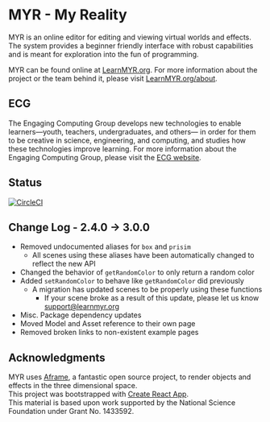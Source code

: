 # MYR - My Reality
MYR is an online editor for editing and viewing virtual worlds and effects. The system provides a beginner friendly interface with robust capabilities and is meant for exploration into the fun of programming.

MYR can be found online at [LearnMYR.org](https://learnmyr.org). For more information about the project or the team behind it, please visit [LearnMYR.org/about](https://learnmyr.org/about).

## ECG
The Engaging Computing Group develops new technologies to enable learners—youth, teachers, undergraduates, and others— in order for them to be creative in science, engineering, and computing, and studies how these technologies improve learning. For more information about the Engaging Computing Group, please visit the [ECG website](https://sites.uml.edu/engaging-computing).

## Status
[![CircleCI](https://circleci.com/gh/engaging-computing/MYR.svg?style=shield)](https://circleci.com/gh/engaging-computing/MYR)

## Change Log - 2.4.0 -> 3.0.0
- Removed undocumented aliases for `box` and `prisim`
    - All scenes using these aliases have been automatically changed to reflect the new API
- Changed the behavior of `getRandomColor` to only return a random color
- Added `setRandomColor` to behave like `getRandomColor` did previously
    - A migration has updated scenes to be properly using these functions
        - If your scene broke as a result of this update, please let us know [support@learnmyr.org](mailto:support@learnmyr.org)
- Misc. Package dependency updates
- Moved Model and Asset reference to their own page
- Removed broken links to non-existent example pages



## Acknowledgments
MYR uses [Aframe](https://aframe.io), a fantastic open source project, to render objects and effects in the three dimensional space.  
This project was bootstrapped with [Create React App](https://github.com/facebookincubator/create-react-app).  
This material is based upon work supported by the National Science Foundation under Grant No. 1433592.  
